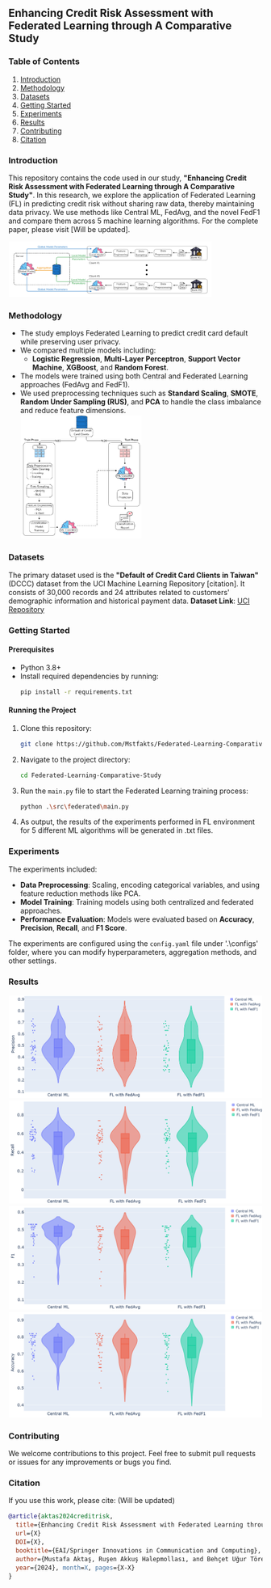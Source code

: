 ## Enhancing Credit Risk Assessment with Federated Learning through A Comparative Study
### Table of Contents
1. [Introduction](#introduction)
2. [Methodology](#methodology)
3. [Datasets](#datasets)
4. [Getting Started](#getting-started)
5. [Experiments](#experiments)
6. [Results](#results)
7. [Contributing](#contributing)
8. [Citation](#citation)

### Introduction
This repository contains the code used in our study, 
**"Enhancing Credit Risk Assessment with Federated Learning through A Comparative Study"**.
In this research, we explore the application of Federated Learning (FL) in predicting credit risk 
without sharing raw data, thereby maintaining data privacy. We use methods like Central ML, FedAvg, 
and the novel FedF1 and compare them across 5 machine learning algorithms.
For the complete paper, please visit [Will be updated].
    <div style="display: flex; flex-wrap: wrap;">
    <div style="flex: 50%; padding: 1px;">
      <img src="images/FL.png" alt="FL Architecture" style="width: 80%;"/>
    </div>
    </div>



### Methodology
- The study employs Federated Learning to predict credit card default while preserving user privacy.
- We compared multiple models including:
  - **Logistic Regression**, **Multi-Layer Perceptron**, **Support Vector Machine**, **XGBoost**, and **Random Forest**.
- The models were trained using both Central and Federated Learning approaches (FedAvg and FedF1).
- We used preprocessing techniques such as **Standard Scaling**, **SMOTE**, **Random Under Sampling (RUS)**, and **PCA** 
to handle the class imbalance and reduce feature dimensions.
    <div style="display: flex; flex-wrap: wrap;">
    <div style="flex: 50%; padding: 1px;">
      <img src="images/setup.png" alt="Experimental setup" style="width: 50%;"/>
    </div>
    </div>


### Datasets
The primary dataset used is the 
**"Default of Credit Card Clients in Taiwan"** (DCCC) dataset from the UCI Machine Learning Repository [citation].
It consists of 30,000 records and 24 attributes related to customers' demographic information and historical payment data.
**Dataset Link**: [UCI Repository](https://archive.ics.uci.edu/ml/datasets/default+of+credit+card+clients)


### Getting Started
#### Prerequisites
- Python 3.8+
- Install required dependencies by running:
  ```sh
  pip install -r requirements.txt
  ```

#### Running the Project
1. Clone this repository:
   ```sh
   git clone https://github.com/Mstfakts/Federated-Learning-Comparative-Study.git
   ```
2. Navigate to the project directory:
   ```sh
   cd Federated-Learning-Comparative-Study
   ```
3. Run the `main.py` file to start the Federated Learning training process:
   ```sh
   python .\src\federated\main.py
   ```
4. As output, the results of the experiments performed in FL environment for 
5 different ML algorithms will be generated in .txt files.
   
### Experiments
The experiments included:
- **Data Preprocessing**: Scaling, encoding categorical variables, and using feature reduction methods like PCA.
- **Model Training**: Training models using both centralized and federated approaches.
- **Performance Evaluation**: Models were evaluated based on **Accuracy**, **Precision**, **Recall**, and **F1 Score**.

The experiments are configured using the `config.yaml` file under '.\configs\' folder, where you can modify 
hyperparameters, aggregation methods, and other settings.


### Results

<div style="display: flex; flex-wrap: wrap;">
<div style="flex: 50%; padding: 1px;">
  <img src="images/precision.png" alt="Precision" style="width: 100%;"/>
</div>
<div style="flex: 50%; padding: 1px;">
  <img src="images/recall.png" alt="Recall" style="width: 100%;"/>
</div>
<div style="flex: 50%; padding: 1px;">
  <img src="images/f1.png" alt="F1" style="width: 100%;"/>
</div>
<div style="flex: 50%; padding: 1px;">
  <img src="images/accuracy.png" alt="Accuracy" style="width: 100%;"/>
</div>
</div>


### Contributing
We welcome contributions to this project. Feel free to submit pull requests or issues for any improvements or bugs you find.


### Citation
If you use this work, please cite:
(Will be updated)
```bibtex
@article{aktas2024creditrisk,
  title={Enhancing Credit Risk Assessment with Federated Learning through A Comparative Study},
  url={X}
  DOI={X}, 
  booktitle={EAI/Springer Innovations in Communication and Computing}, 
  author={Mustafa Aktaş, Ruşen Akkuş Halepmollası, and Behçet Uğur Töreyin},
  year={2024}, month=X, pages={X-X}
}
```